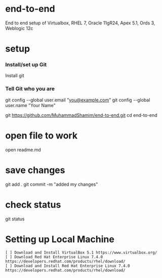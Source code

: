 # end-to-end
End to end setup of Virtualbox, RHEL 7, Oracle 11gR24, Apex 5.1, Ords 3, Weblogic 12c

# setup
### Install/set up Git
Install git

### Tell Git who you are
git config --global user.email "you@example.com"
git config --global user.name "Your Name"

git https://github.com/MuhammadShamim/end-to-end.git
cd end-to-end

# open file to work
open readme.md

# save changes
git add .
git commit -m "added my changes"

# check status
git status

# Setting up Local Machine
    [ ] Download and Install VirtualBox 5.1 https://www.virtualbox.org/
    [ ] Download Red Hat Enterprise Linux 7.4.0 https://developers.redhat.com/products/rhel/download/
    [ ] Download and Install Red Hat Enterprise Linux 7.4.0 https://developers.redhat.com/products/rhel/download/
